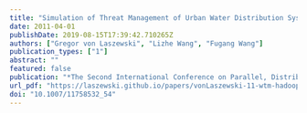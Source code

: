 ```yaml
---
title: "Simulation of Threat Management of Urban Water Distribution Systems with Grid Workflow"
date: 2011-04-01
publishDate: 2019-08-15T17:39:42.710265Z
authors: ["Gregor von Laszewski", "Lizhe Wang", "Fugang Wang"]
publication_types: ["1"]
abstract: ""
featured: false
publication: "*The Second International Conference on Parallel, Distributed, Grid and Cloud Computing for Engineering*"
url_pdf: "https://laszewski.github.io/papers/vonLaszewski-11-wtm-hadoop.pdf"
doi: "10.1007/11758532_54"
---
```


